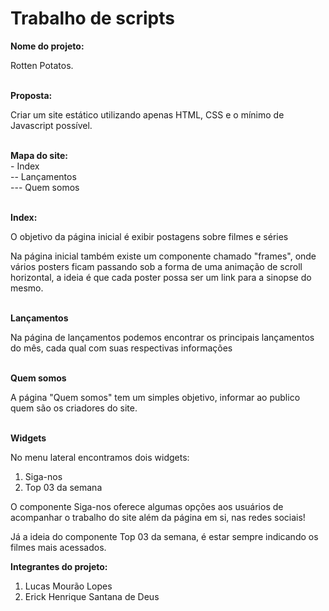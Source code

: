 <html>
<head>
</head>
 
<body>

<h1>Trabalho de scripts</h1>

<b>Nome do projeto: </b>
<p>Rotten Potatos.</p>
<br />
<b>Proposta: </b>
<p>Criar um site estático utilizando apenas HTML, CSS e o mínimo de Javascript possível.</p>
<br />
<b>Mapa do site: </b>
<br />
<a>- Index</a>
<br />
<a>-- Lançamentos</a>
<br />
<a>--- Quem somos</a>
<br />
<br />

<b>Index:</b>
<p>O objetivo da página inicial é exibir postagens sobre filmes e séries</p>
<p>Na página inicial também existe um componente chamado "frames", onde vários posters ficam passando sob a forma de uma animação de scroll horizontal, a ideia é que cada poster possa ser um link para a sinopse do mesmo.</p>
<br />
<b>Lançamentos</b>
<p>Na página de lançamentos podemos encontrar os principais lançamentos do mês, cada qual com suas respectivas informações</p>
<br />
<b>Quem somos</b>
<p>A página "Quem somos" tem um simples objetivo, informar ao publico quem são os criadores do site.</p>
<br />
<b>Widgets</b>
<p>No menu lateral encontramos dois widgets:</p>
<ol>
<li>Siga-nos</li>
<li>Top 03 da semana</li>
</ol>
<p>O componente Siga-nos oferece algumas opções aos usuários de acompanhar o trabalho do site além da página em si, nas redes sociais!</p>
 <p>Já a ideia do componente Top 03 da semana, é estar sempre indicando os filmes mais acessados.</p>
<b>Integrantes do projeto:</b>
<ol>
<li>Lucas Mourão Lopes</li>
<li>Erick Henrique Santana de Deus</li>
</ol>


</body>
</html>
